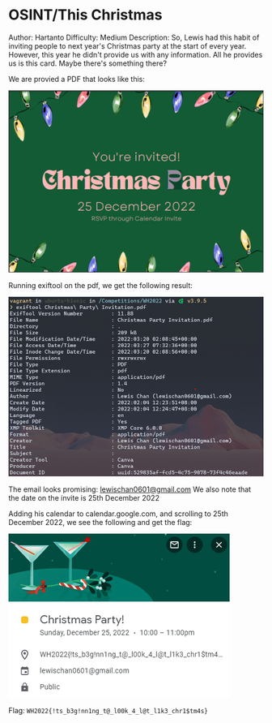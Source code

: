 # OSINT/This Christmas
Author: Hartanto
Difficulty: Medium
Description:
So, Lewis had this habit of inviting people to next year's Christmas party at the start of every year. However, this year he didn't provide us with any information. All he provides us is this card. Maybe there's something there?

We are provied a PDF that looks like this: 

![image](./invite.png)

Running exiftool on the pdf, we get the following result:

![image](./exiftool.png)

The email looks promising: lewischan0601@gmail.com 
We also note that the date on the invite is 25th December 2022

Adding his calendar to calendar.google.com, and scrolling to 25th December 2022, we see the following and get the flag:
 
![image](./calflag.png)

Flag: ```WH2022{!ts_b3g!nn1ng_t@_l00k_4_l@t_l1k3_chr1$tm4s}```
